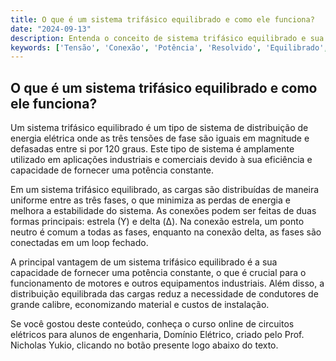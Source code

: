 ```yaml
---
title: O que é um sistema trifásico equilibrado e como ele funciona?
date: "2024-09-13"
description: Entenda o conceito de sistema trifásico equilibrado e sua importância em circuitos elétricos.
keywords: ['Tensão', 'Conexão', 'Potência', 'Resolvido', 'Equilibrado', 'Trifásico', 'Iniciais']
---
```


## O que é um sistema trifásico equilibrado e como ele funciona?

Um sistema trifásico equilibrado é um tipo de sistema de distribuição de energia elétrica onde as três tensões de fase são iguais em magnitude e defasadas entre si por 120 graus. Este tipo de sistema é amplamente utilizado em aplicações industriais e comerciais devido à sua eficiência e capacidade de fornecer uma potência constante.

Em um sistema trifásico equilibrado, as cargas são distribuídas de maneira uniforme entre as três fases, o que minimiza as perdas de energia e melhora a estabilidade do sistema. As conexões podem ser feitas de duas formas principais: estrela (Y) e delta (Δ). Na conexão estrela, um ponto neutro é comum a todas as fases, enquanto na conexão delta, as fases são conectadas em um loop fechado.

A principal vantagem de um sistema trifásico equilibrado é a sua capacidade de fornecer uma potência constante, o que é crucial para o funcionamento de motores e outros equipamentos industriais. Além disso, a distribuição equilibrada das cargas reduz a necessidade de condutores de grande calibre, economizando material e custos de instalação.

Se você gostou deste conteúdo, conheça o curso online de circuitos elétricos para alunos de engenharia, Domínio Elétrico, criado pelo Prof. Nicholas Yukio, clicando no botão presente logo abaixo do texto.